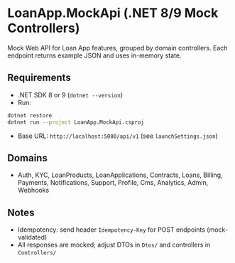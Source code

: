 
# LoanApp.MockApi (.NET 8/9 Mock Controllers)

Mock Web API for Loan App features, grouped by domain controllers. Each endpoint returns example JSON and uses in-memory state.

## Requirements
- .NET SDK 8 or 9 (`dotnet --version`)
- Run:  
```bash
dotnet restore
dotnet run --project LoanApp.MockApi.csproj
```
- Base URL: `http://localhost:5080/api/v1` (see `launchSettings.json`)

## Domains
- Auth, KYC, LoanProducts, LoanApplications, Contracts, Loans, Billing, Payments, Notifications, Support, Profile, Cms, Analytics, Admin, Webhooks

## Notes
- Idempotency: send header `Idempotency-Key` for POST endpoints (mock-validated)
- All responses are mocked; adjust DTOs in `Dtos/` and controllers in `Controllers/`

